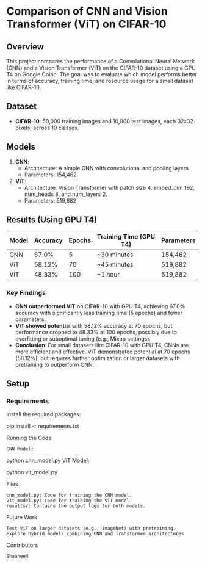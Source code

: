 # Comparison of CNN and Vision Transformer (ViT) on CIFAR-10

## Overview
This project compares the performance of a Convolutional Neural Network (CNN) and a Vision Transformer (ViT) on the CIFAR-10 dataset using a GPU T4 on Google Colab. The goal was to evaluate which model performs better in terms of accuracy, training time, and resource usage for a small dataset like CIFAR-10.

## Dataset
- **CIFAR-10**: 50,000 training images and 10,000 test images, each 32x32 pixels, across 10 classes.

## Models
1. **CNN**:
   - Architecture: A simple CNN with convolutional and pooling layers.
   - Parameters: 154,462
2. **ViT**:
   - Architecture: Vision Transformer with patch size 4, embed_dim 192, num_heads 8, and num_layers 2.
   - Parameters: 519,882

## Results (Using GPU T4)
| Model | Accuracy | Epochs | Training Time (GPU T4) | Parameters |
|-------|----------|--------|-----------------------|------------|
| CNN   | 67.0%    | 5      | ~30 minutes          | 154,462    |
| ViT   | 58.12%   | 70     | ~45 minutes          | 519,882    |
| ViT   | 48.33%   | 100    | ~1 hour              | 519,882    |

### Key Findings
- **CNN outperformed ViT** on CIFAR-10 with GPU T4, achieving 67.0% accuracy with significantly less training time (5 epochs) and fewer parameters.
- **ViT showed potential** with 58.12% accuracy at 70 epochs, but performance dropped to 48.33% at 100 epochs, possibly due to overfitting or suboptimal tuning (e.g., Mixup settings).
- **Conclusion**: For small datasets like CIFAR-10 with GPU T4, CNNs are more efficient and effective. ViT demonstrated potential at 70 epochs (58.12%), but requires further optimization or larger datasets with pretraining to outperform CNN.

## Setup
### Requirements
Install the required packages:

pip install -r requirements.txt

Running the Code

    CNN Model:

python cnn_model.py
ViT Model:

python vit_model.py

Files

    cnn_model.py: Code for training the CNN model.
    vit_model.py: Code for training the ViT model.
    results/: Contains the output logs for both models.

Future Work

    Test ViT on larger datasets (e.g., ImageNet) with pretraining.
    Explore hybrid models combining CNN and Transformer architectures.

Contributors

    ShaaheeN